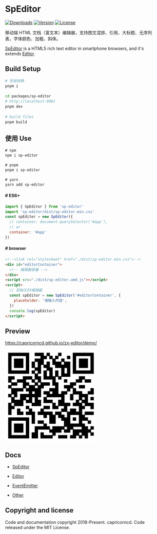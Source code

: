 # SpEditor

<p>
  <a href="https://npmcharts.com/compare/sp-editor?minimal=true"><img src="https://img.shields.io/npm/dm/sp-editor.svg?sanitize=true" alt="Downloads"></a>
  <a href="https://www.npmjs.com/package/sp-editor"><img src="https://img.shields.io/npm/v/sp-editor.svg?sanitize=true" alt="Version"></a>
  <a href="https://www.npmjs.com/package/sp-editor"><img src="https://img.shields.io/npm/l/sp-editor.svg?sanitize=true" alt="License"></a>
</p>

移动端 HTML 文档（富文本）编辑器，支持图文混排、引用、大标题、无序列表，字体颜色、加粗、斜体。

[SpEditor](./docs/SpEditor.md) is a HTML5 rich text editor in smartphone browsers, and it's extends [Editor](./docs/Editor.md).

## Build Setup

```bash
# 安装依赖
pnpm i

cd packages/sp-editor
# http://localhost:9001
pnpm dev

# build files
pnpm build
```

## 使用 Use

```
# npm
npm i sp-editor

# pnpm
pnpm i sp-editor

# yarn
yarn add sp-editor
```

#### # ES6+

```javascript
import { SpEditor } from 'sp-editor'
import 'sp-editor/dist/sp-editor.min.css'
const spEditor = new SpEditor({
  // container: document.querySelector('#app'),
  // or
  container: '#app'
})
```

#### # browser

```html
<!--<link rel="stylesheet" href="./dist/sp-editor.min.css">-->
<div id="editorContainer">
  <!-- 编辑器容器 -->
</div>
<script src="./dist/sp-editor.umd.js"></script>
<script>
  // 初始化ZX编辑器
  const spEditor = new SpEditor('#editorContainer', {
    placeholder: '请输入内容',
  })
  console.log(spEditor)
</script>
```

## Preview

https://capricorncd.github.io/zx-editor/demo/

![sp-editor Preview](./qr.png)

## Docs

- [SpEditor](./docs/SpEditor.md)

- [Editor](./docs/Editor.md)

- [EventEmitter](./docs/EventEmitter.md)

- [Other](./docs)

## Copyright and license

Code and documentation copyright 2018-Present. capricorncd. Code released under the MIT License.
